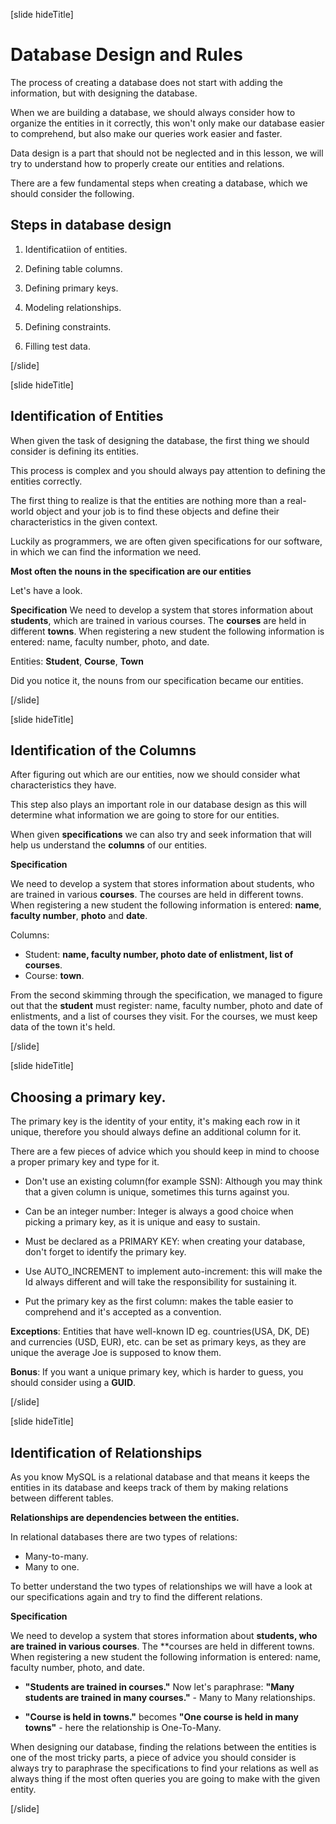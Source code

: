 [slide hideTitle]

# Database Design and Rules

The process of creating a database does not start with adding the information, but with designing the database.

When we are building a database, we should always consider how to organize the entities in it correctly, this won't only make our database easier to comprehend, but also make our queries work easier and faster.

Data design is a part that should not be neglected and in this lesson, we will try to understand how to properly create our entities and relations.

There are a few fundamental steps when creating a database, which we should consider the following.

## Steps in database design

1. Identificatiion of entities.


2. Defining table columns.


3. Defining primary keys.


4. Modeling relationships.


5. Defining constraints.


6. Filling test data. 

[/slide]

[slide hideTitle]

## Identification of Entities

When given the task of designing the database, the first thing we should consider is defining its entities.

This process is complex and you should always pay attention to defining the entities correctly. 

The first thing to realize is that the entities are nothing more than a real-world object and your job is to find these objects and define their characteristics in the given context.

Luckily as programmers, we are often given specifications for our software, in which we can find the information we need. 

**Most often the nouns in the specification are our entities**

Let's have a look.

**Specification**
We need to develop a system that stores information about **students**, which are trained in various courses. 
The **courses** are held in different **towns**. 
When registering a new student the following information is entered: name, faculty number, photo, and date.
 

Entities: **Student**, **Course**, **Town**

Did you notice it, the nouns from our specification became our entities.

[/slide]

[slide hideTitle]

## Identification of the Columns

After figuring out which are our entities, now we should consider what characteristics they have. 

This step also plays an important role in our database design as this will determine what information we are going to store for our entities.

When given **specifications** we can also try and seek information that will help us understand the **columns** of our entities.

**Specification**

We need to develop a system that stores information about students, who are trained in various **courses**.
The courses are held in different towns.
When registering a new student the following information is entered: **name**, **faculty number**, **photo** and **date**.


Columns: 
- Student: **name, faculty number, photo date of enlistment, list of courses**.
- Course: **town**.

From the second skimming through the specification, we managed to figure out that the **student** must register: name, faculty number, photo and date of enlistments, and a list of courses they visit. For the courses, we must keep data of the town it's held.

[/slide]

[slide hideTitle]

## Choosing a primary key.

The primary key is the identity of your entity, it's making each row in it unique, therefore you should always define an additional column for it.

There are a few pieces of advice which you should keep in mind to choose a proper primary key and type for it. 

- Don't use an existing column(for example SSN): Although you may think that a given column is unique, sometimes this turns against you.


- Can be an integer number: Integer is always a good choice when picking a primary key, as it is unique and easy to sustain.


- Must be declared as a PRIMARY KEY: when creating your database, don't forget to identify the primary key.


- Use AUTO_INCREMENT to implement auto-increment: this will make the Id always different and will take the responsibility for sustaining it.


- Put the primary key as the first column: makes the table easier to comprehend and it's accepted as a convention.


**Exceptions**:
Entities that have well-known ID eg. countries(USA, DK, DE) and currencies (USD, EUR), etc. can be set as primary keys, as they are unique the average Joe is supposed to know them. 

**Bonus**: 
If you want a unique primary key, which is harder to guess, you should consider using a **GUID**. 

[/slide]

[slide hideTitle]

## Identification of Relationships

As you know MySQL is a relational database and that means it keeps the entities in its database and keeps track of them by making relations between different tables.

**Relationships are dependencies between the entities.**

In relational databases there are two types of relations: 

- Many-to-many.
- Many to one.

To better understand the two types of relationships we will have a look at our specifications again and try to find the different relations.

**Specification** 

We need to develop a system that stores information about **students, who are trained in various courses**.
The **courses are held in different towns.
When registering a new student the following information is entered: name, faculty number, photo, and date.


- **"Students are trained in courses."** Now let's paraphrase: **"Many students are trained in many courses."** - Many to Many relationships.


- **"Course is held in towns."** becomes **"One course is held in many towns"** - here the relationship is One-To-Many.

When designing our database, finding the relations between the entities is one of the most tricky parts, a piece of advice you should consider is always try to paraphrase the specifications to find your relations as well as always thing if the most often queries you are going to make with the given entity.

[/slide]